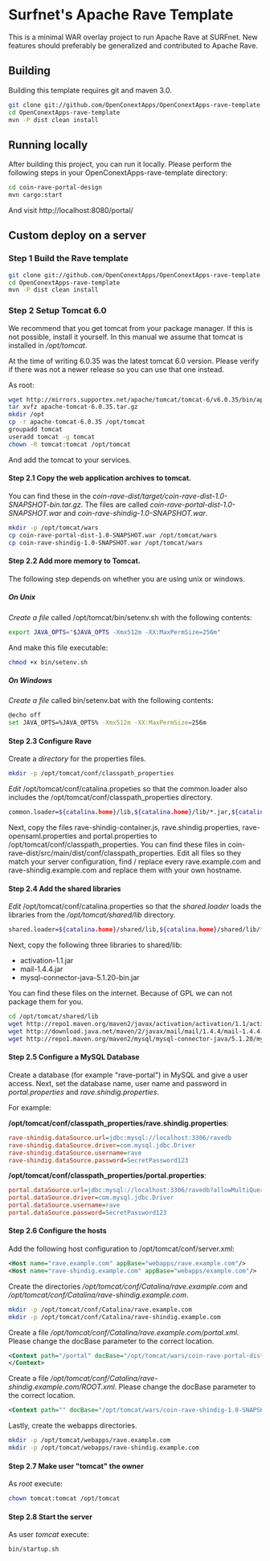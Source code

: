 # Surfnet's Apache Rave Template

This is a minimal WAR overlay project to run Apache Rave at SURFnet.
New features should preferably be generalized and contributed to Apache Rave.

## Building

Building this template requires git and maven 3.0.

```bash
git clone git://github.com/OpenConextApps/OpenConextApps-rave-template.git
cd OpenConextApps-rave-template
mvn -P dist clean install
```

## Running locally

After building this project, you can run it locally.
Please perform the following steps in your OpenConextApps-rave-template directory:

```bash
cd coin-rave-portal-design
mvn cargo:start
```

And visit http://localhost:8080/portal/

## Custom deploy on a server

### Step 1 Build the Rave template

```bash
git clone git://github.com/OpenConextApps/OpenConextApps-rave-template.git
cd OpenConextApps-rave-template
mvn -P dist clean install
```

### Step 2 Setup Tomcat 6.0

We recommend that you get tomcat from your package manager.
If this is not possible, install it yourself.
In this manual we assume that tomcat is installed in */opt/tomcat*.

At the time of writing 6.0.35 was the latest tomcat 6.0 version.
Please verify if there was not a newer release so you can use that one instead.

As root:

```bash
wget http://mirrors.supportex.net/apache/tomcat/tomcat-6/v6.0.35/bin/apache-tomcat-6.0.35.tar.gz
tar xvfz apache-tomcat-6.0.35.tar.gz
mkdir /opt
cp -r apache-tomcat-6.0.35 /opt/tomcat
groupadd tomcat
useradd tomcat -g tomcat
chown -R tomcat:tomcat /opt/tomcat
```

And add the tomcat to your services.

#### Step 2.1 Copy the web application archives to tomcat.

You can find these in the *coin-rave-dist/target/coin-rave-dist-1.0-SNAPSHOT-bin.tar.gz*.
The files are called *coin-rave-portal-dist-1.0-SNAPSHOT.war* and *coin-rave-shindig-1.0-SNAPSHOT.war*.

```bash
mkdir -p /opt/tomcat/wars
cp coin-rave-portal-dist-1.0-SNAPSHOT.war /opt/tomcat/wars
cp coin-rave-shindig-1.0-SNAPSHOT.war /opt/tomcat/wars
```

#### Step 2.2 Add more memory to Tomcat.

The following step depends on whether you are using unix or windows.

##### On Unix

*Create a file* called /opt/tomcat/bin/setenv.sh with the following contents:

```bash
export JAVA_OPTS="$JAVA_OPTS -Xmx512m -XX:MaxPermSize=256m"
```

And make this file executable:

```bash
chmod +x bin/setenv.sh
```

##### On Windows

*Create a file* called bin/setenv.bat with the following contents:

```bash
@echo off
set JAVA_OPTS=%JAVA_OPTS% -Xmx512m -XX:MaxPermSize=256m
```

#### Step 2.3 Configure Rave

Create a *directory* for the properties files.

```bash
mkdir -p /opt/tomcat/conf/classpath_properties
```

*Edit* /opt/tomcat/conf/catalina.propeties so that the common.loader also includes the /opt/tomcat/conf/classpath_properties directory.

```bash
common.loader=${catalina.home}/lib,${catalina.home}/lib/*.jar,${catalina.home}/conf/classpath_properties
```

Next, copy the files rave-shindig-container.js, rave.shindig.properties, rave-opensaml.properties and portal.properties to /opt/tomcat/conf/classpath_properties.
You can find these files in coin-rave-dist/src/main/dist/conf/classpath_properties.
Edit all files so they match your server configuration, find / replace every rave.example.com and rave-shindig.example.com and replace them with your own hostname.

#### Step 2.4 Add the shared libraries

*Edit* /opt/tomcat/conf/catalina.properties so that the *shared.loader* loads the libraries from the */opt/tomcat/shared/lib* directory.

```bash
shared.loader=${catalina.home}/shared/lib,${catalina.home}/shared/lib/*.jar
```

Next, copy the following three libraries to shared/lib:

* activation-1.1.jar
* mail-1.4.4.jar
* mysql-connector-java-5.1.20-bin.jar

You can find these files on the internet. Because of GPL we can not package them for you.

```bash
cd /opt/tomcat/shared/lib
wget http://repo1.maven.org/maven2/javax/activation/activation/1.1/activation-1.1.jar
wget http://download.java.net/maven/2/javax/mail/mail/1.4.4/mail-1.4.4.jar
wget http://repo1.maven.org/maven2/mysql/mysql-connector-java/5.1.20/mysql-connector-java-5.1.20.jar
```

#### Step 2.5 Configure a MySQL Database

Create a database (for example "rave-portal") in MySQL and give a user access.
Next, set the database name, user name and password in *portal.properties* and *rave.shindig.properties*.

For example:

**/opt/tomcat/conf/classpath_properties/rave.shindig.properties**:
```ini
rave-shindig.dataSource.url=jdbc:mysql://localhost:3306/ravedb
rave-shindig.dataSource.driver=com.mysql.jdbc.Driver
rave-shindig.dataSource.username=rave
rave-shindig.dataSource.password=SecretPassword123
```

**/opt/tomcat/conf/classpath_properties/portal.properties**:
```ini
portal.dataSource.url=jdbc:mysql://localhost:3306/ravedb?allowMultiQueries=true
portal.dataSource.driver=com.mysql.jdbc.Driver
portal.dataSource.username=rave
portal.dataSource.password=SecretPassword123
```

#### Step 2.6 Configure the hosts

Add the following host configuration to /opt/tomcat/conf/server.xml:

```xml
<Host name="rave.example.com" appBase="webapps/rave.example.com"/>
<Host name="rave-shindig.example.com" appBase="webapps/example.com"/>
```

Create the directories */opt/tomcat/conf/Catalina/rave.example.com* and */opt/tomcat/conf/Catalina/rave-shindig.example.com*.

```bash
mkdir -p /opt/tomcat/conf/Catalina/rave.example.com
mkdir -p /opt/tomcat/conf/Catalina/rave-shindig.example.com
```

Create a file */opt/tomcat/conf/Catalina/rave.example.com/portal.xml*.
Please change the docBase parameter to the correct location.

```xml
<Context path="/portal" docBase="/opt/tomcat/wars/coin-rave-portal-dist-1.0-SNAPSHOT.war" debug="0">
</Context>
```

Create a file */opt/tomcat/conf/Catalina/rave-shindig.example.com/ROOT.xml*.
Please change the docBase parameter to the correct location.

```xml
<Context path="" docBase="/opt/tomcat/wars/coin-rave-shindig-1.0-SNAPSHOT.war" debug="0"></Context>
```

Lastly, create the webapps directories.

```bash
mkdir -p /opt/tomcat/webapps/rave.example.com
mkdir -p /opt/tomcat/webapps/rave-shindig.example.com
```

#### Step 2.7 Make user "tomcat" the owner

As *root* execute:

```bash
chown tomcat:tomcat /opt/tomcat
```

#### Step 2.8 Start the server

As user *tomcat* execute:

```bash
bin/startup.sh
```




